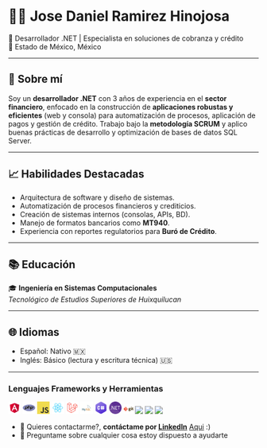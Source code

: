 # 👨‍💻 Jose Daniel Ramirez Hinojosa

🚀 Desarrollador .NET | Especialista en soluciones de cobranza y crédito  
📍 Estado de México, México  

---

## 🧾 Sobre mí

Soy un **desarrollador .NET** con 3 años de experiencia en el **sector financiero**, enfocado en la construcción de **aplicaciones robustas y eficientes** (web y consola) para automatización de procesos, aplicación de pagos y gestión de crédito. Trabajo bajo la **metodología SCRUM** y aplico buenas prácticas de desarrollo y optimización de bases de datos SQL Server.

---

## 📈 Habilidades Destacadas

- Arquitectura de software y diseño de sistemas.
- Automatización de procesos financieros y crediticios.
- Creación de sistemas internos (consolas, APIs, BD).
- Manejo de formatos bancarios como **MT940**.
- Experiencia con reportes regulatorios para **Buró de Crédito**.

---

## 📚 Educación

🎓 **Ingeniería en Sistemas Computacionales**  
*Tecnológico de Estudios Superiores de Huixquilucan*

---

## 🌐 Idiomas

- Español: Nativo 🇲🇽  
- Inglés: Básico (lectura y escritura técnica) 🇺🇸

---
 
### Lenguajes Frameworks y Herramientas

<code><img height="25" src="https://raw.githubusercontent.com/github/explore/80688e429a7d4ef2fca1e82350fe8e3517d3494d/topics/angular/angular.png"></code>
<code><img height="25" src="https://raw.githubusercontent.com/github/explore/80688e429a7d4ef2fca1e82350fe8e3517d3494d/topics/php/php.png"></code>
<code><img height="25" src="https://raw.githubusercontent.com/github/explore/80688e429a7d4ef2fca1e82350fe8e3517d3494d/topics/javascript/javascript.png"></code>
<code><img height="25" src="https://raw.githubusercontent.com/github/explore/80688e429a7d4ef2fca1e82350fe8e3517d3494d/topics/react/react.png"></code>
<code><img height="25" src="https://raw.githubusercontent.com/github/explore/80688e429a7d4ef2fca1e82350fe8e3517d3494d/topics/laravel/laravel.png"></code>
<code><img height="25" src="https://raw.githubusercontent.com/github/explore/80688e429a7d4ef2fca1e82350fe8e3517d3494d/topics/mysql/mysql.png"></code>
<code><img height="25" src="https://raw.githubusercontent.com/github/explore/80688e429a7d4ef2fca1e82350fe8e3517d3494d/topics/csharp/csharp.png"></code>
<code><img height="25" src="https://raw.githubusercontent.com/github/explore/80688e429a7d4ef2fca1e82350fe8e3517d3494d/topics/dotnet/dotnet.png"></code>
<code><img height="20" src="https://raw.githubusercontent.com/github/explore/80688e429a7d4ef2fca1e82350fe8e3517d3494d/topics/git/git.png"></code>
<code><img height="20" src="https://upload.wikimedia.org/wikipedia/commons/thumb/2/2d/Visual_Studio_Code_1.18_icon.svg/1200px-Visual_Studio_Code_1.18_icon.svg.png"></code>
<code><img height="20" src="https://upload.wikimedia.org/wikipedia/commons/thumb/d/db/Npm-logo.svg/1200px-Npm-logo.svg.png"></code>
<code><img height="20" src="https://i.stack.imgur.com/C9301.png"></code>

- 💼 Quieres contactarme?, **contáctame por [LinkedIn](http://www.linkedin.com/in/josedanieldev)**  [Aqui](mailto:jdrh980909@gmail.com) :)
- 💬 Preguntame sobre cualquier cosa estoy dispuesto a ayudarte
